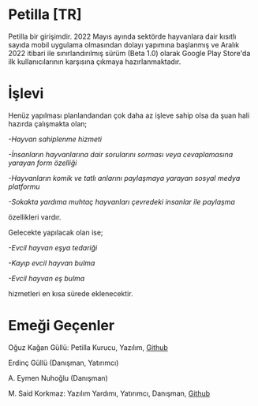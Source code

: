 # Petilla [TR]
Petilla bir girişimdir. 2022 Mayıs ayında sektörde hayvanlara dair kısıtlı sayıda mobil uygulama olmasından dolayı yapımına başlanmış ve Aralık 2022 itibari ile sınırlandırılmış sürüm (Beta 1.0) olarak Google Play Store'da ilk kullanıcılarının karşısına çıkmaya hazırlanmaktadır.

# İşlevi
Henüz yapılması planlandandan çok daha az işleve sahip olsa da şuan hali hazırda çalışmakta olan;

*-Hayvan sahiplenme hizmeti*

*-İnsanların hayvanlarına dair sorularını sorması veya cevaplamasına yarayan form özelliği*

*-Hayvanların komik ve tatlı anlarını paylaşmaya yarayan sosyal medya platformu*

*-Sokakta yardıma muhtaç hayvanları çevredeki insanlar ile paylaşma*

özellikleri vardır.

Gelecekte yapılacak olan ise; 

*-Evcil hayvan eşya tedariği* 

*-Kayıp evcil hayvan bulma*

*-Evcil hayvan eş bulma*

hizmetleri en kısa sürede eklenecektir.

# Emeği Geçenler

Oğuz Kağan Güllü: Petilla Kurucu, Yazılım, [Github](https://github.com/kagangullu)

Erdinç Güllü (Danışman, Yatırımcı)

A. Eymen Nuhoğlu (Danışman)

M. Said Korkmaz: Yazılım Yardımı, Yatırımcı, Danışman, [Github](https://github.com/saidkorkmaz)
